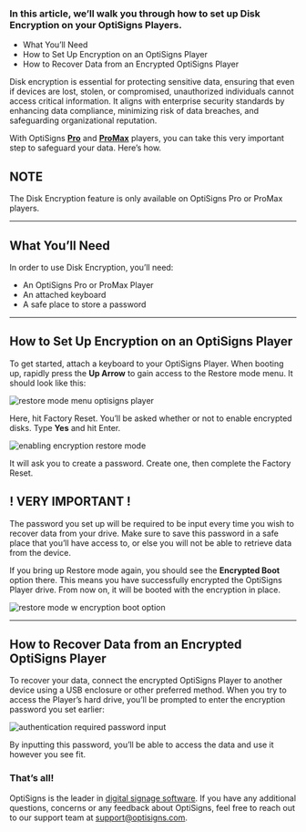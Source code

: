 ### In this article, we’ll walk you through how to set up Disk Encryption on your OptiSigns Players.

  * What You’ll Need
  * How to Set Up Encryption on an OptiSigns Player
  * How to Recover Data from an Encrypted OptiSigns Player

Disk encryption is essential for protecting sensitive data, ensuring that even if devices are lost, stolen, or compromised, unauthorized individuals cannot access critical information. It aligns with enterprise security standards by enhancing data compliance, minimizing risk of data breaches, and safeguarding organizational reputation.

With OptiSigns [**Pro**](https://shop.optisigns.com/collections/shop-page/products/optisigns-digital-signage-player) and [**ProMax**](https://shop.optisigns.com/products/optisigns-promax-signage-player?_pos=1&_sid=5d9445a9c&_ss=r) players, you can take this very important step to safeguard your data. Here’s how.

**NOTE**  
---  
The Disk Encryption feature is only available on OptiSigns Pro or ProMax players.  
  
* * *

## What You’ll Need

In order to use Disk Encryption, you’ll need:

  * An OptiSigns Pro or ProMax Player
  * An attached keyboard
  * A safe place to store a password

* * *

## How to Set Up Encryption on an OptiSigns Player

To get started, attach a keyboard to your OptiSigns Player. When booting up, rapidly press the **Up Arrow** to gain access to the Restore mode menu. It should look like this:

![restore mode menu optisigns player](https://support.optisigns.com/hc/article_attachments/40212059658387)

Here, hit Factory Reset. You’ll be asked whether or not to enable encrypted disks. Type **Yes** and hit Enter.

![enabling encryption restore mode](https://support.optisigns.com/hc/article_attachments/40212059660051)

It will ask you to create a password. Create one, then complete the Factory Reset.

**! VERY IMPORTANT !**  
---  
The password you set up will be required to be input every time you wish to recover data from your drive. Make sure to save this password in a safe place that you’ll have access to, or else you will not be able to retrieve data from the device.  
  
If you bring up Restore mode again, you should see the **Encrypted Boot** option there. This means you have successfully encrypted the OptiSigns Player drive. From now on, it will be booted with the encryption in place.

![restore mode w encryption boot option](https://support.optisigns.com/hc/article_attachments/40212059661971)

* * *

## How to Recover Data from an Encrypted OptiSigns Player

To recover your data, connect the encrypted OptiSigns Player to another device using a USB enclosure or other preferred method. When you try to access the Player’s hard drive, you’ll be prompted to enter the encryption password you set earlier:

![authentication required password input](https://support.optisigns.com/hc/article_attachments/40212027794067)

By inputting this password, you’ll be able to access the data and use it however you see fit.

### That’s all!

OptiSigns is the leader in [digital signage software](https://www.optisigns.com/). If you have any additional questions, concerns or any feedback about OptiSigns, feel free to reach out to our support team at [support@optisigns.com](mailto:support@optisigns.com).